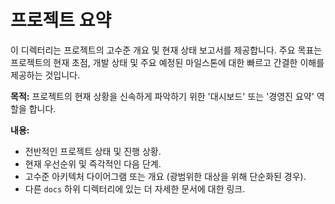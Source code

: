 # 프로젝트 요약

이 디렉터리는 프로젝트의 고수준 개요 및 현재 상태 보고서를 제공합니다. 주요 목표는 프로젝트의 현재 초점, 개발 상태 및 주요 예정된 마일스톤에 대한 빠르고 간결한 이해를 제공하는 것입니다.

**목적:** 프로젝트의 현재 상황을 신속하게 파악하기 위한 '대시보드' 또는 '경영진 요약' 역할을 합니다.

**내용:**
-   전반적인 프로젝트 상태 및 진행 상황.
-   현재 우선순위 및 즉각적인 다음 단계.
-   고수준 아키텍처 다이어그램 또는 개요 (광범위한 대상을 위해 단순화된 경우).
-   다른 `docs` 하위 디렉터리에 있는 더 자세한 문서에 대한 링크.